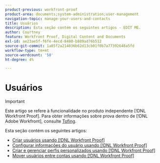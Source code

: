 ```yaml
---
product-previous: workfront-proof
product-area: documents;system-administration;user-management
navigation-topic: manage-your-users-and-contacts
title: Usuários
description: Esta seção contém os seguintes artigos - EDIT ME.
author: Courtney
feature: Workfront Proof, Digital Content and Documents
exl-id: ae23ae5f-f6fe-4ecd-8480-b889ad76b512
source-git-commit: 1a85f2a214036b62d13cb01f0b7a77392648a5fd
workflow-type: tm+mt
source-wordcount: '50'
ht-degree: 4%

---
```


# Usuários

>[!IMPORTANT]
>
>Este artigo se refere à funcionalidade no produto independente [!DNL Workfront Proof]. Para obter informações sobre prova dentro de [!DNL Adobe Workfront], consulte [Tofing](../../../review-and-approve-work/proofing/proofing.md).

Esta seção contém os seguintes artigos:

* [Criar usuários usando [!DNL Workfront Proof]](../../../workfront-proof/wp-mnguserscontacts/users/create-users.md)
* [Configurar informações do usuário usando [!DNL Workfront Proof]](../../../workfront-proof/wp-mnguserscontacts/users/configure-user-info.md)
* [Criar e gerenciar perfis personalizados usando [!DNL Workfront Proof]](../../../workfront-proof/wp-mnguserscontacts/users/create-and-manage-custom-profiles.md)
* [Mover usuários entre contas usando [!DNL Workfront Proof]](../../../workfront-proof/wp-mnguserscontacts/users/move-users-between-accounts.md)
